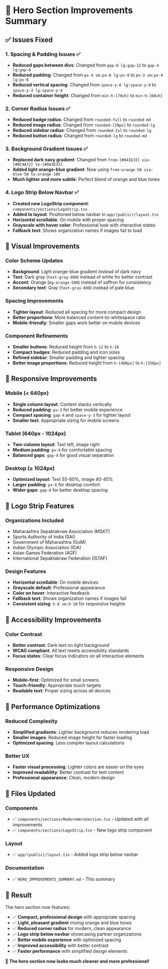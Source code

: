# 🎨 Hero Section Improvements Summary

## ✅ **Issues Fixed**

### 1. **Spacing & Padding Issues** ✅
- **Reduced gaps between divs**: Changed from `gap-8 lg:gap-12` to `gap-4 lg:gap-6`
- **Reduced padding**: Changed from `px-4 sm:px-6 lg:px-8` to `px-3 sm:px-4 lg:px-6`
- **Reduced vertical spacing**: Changed from `space-y-6 lg:space-y-8` to `space-y-3 lg:space-y-4`
- **Reduced container height**: Changed from `min-h-[70vh]` to `min-h-[60vh]`

### 2. **Corner Radius Issues** ✅
- **Reduced badge radius**: Changed from `rounded-full` to `rounded-md`
- **Reduced image radius**: Changed from `rounded-[20px]` to `rounded-lg`
- **Reduced sidebar radius**: Changed from `rounded-2xl` to `rounded-lg`
- **Reduced button radius**: Changed from `rounded-lg` to `rounded-md`

### 3. **Background Gradient Issues** ✅
- **Replaced dark navy gradient**: Changed from `from-[#041E33] via-[#0C4A72] to-[#041E33]`
- **Added light orange-blue gradient**: Now using `from-orange-50 via-blue-50 to-orange-100`
- **Much lighter and more subtle**: Perfect blend of orange and blue tones

### 4. **Logo Strip Below Navbar** ✅
- **Created new LogoStrip component**: `components/sections/LogoStrip.tsx`
- **Added to layout**: Positioned below navbar in `app/(public)/layout.tsx`
- **Horizontal scrollable**: On mobile with proper spacing
- **Grayscale with hover color**: Professional look with interactive states
- **Fallback text**: Shows organization names if images fail to load

## 🎨 **Visual Improvements**

### **Color Scheme Updates**
- **Background**: Light orange-blue gradient instead of dark navy
- **Text**: Dark gray (`text-gray-800`) instead of white for better contrast
- **Accent**: Orange (`bg-orange-500`) instead of saffron for consistency
- **Secondary text**: Gray (`text-gray-600`) instead of pale blue

### **Spacing Improvements**
- **Tighter layout**: Reduced all spacing for more compact design
- **Better proportions**: More balanced content-to-whitespace ratio
- **Mobile-friendly**: Smaller gaps work better on mobile devices

### **Component Refinements**
- **Smaller buttons**: Reduced height from `h-12` to `h-10`
- **Compact badges**: Reduced padding and icon sizes
- **Refined sidebar**: Smaller padding and tighter spacing
- **Better image proportions**: Reduced height from `h-[400px]` to `h-[350px]`

## 📱 **Responsive Improvements**

### **Mobile (< 640px)**
- **Single column layout**: Content stacks vertically
- **Reduced padding**: `px-3` for better mobile experience
- **Compact spacing**: `gap-4` and `space-y-3` for tighter layout
- **Smaller text**: Appropriate sizing for mobile screens

### **Tablet (640px - 1024px)**
- **Two-column layout**: Text left, image right
- **Medium padding**: `px-4` for comfortable spacing
- **Balanced gaps**: `gap-4` for good visual separation

### **Desktop (≥ 1024px)**
- **Optimized layout**: Text 55-60%, image 40-45%
- **Larger padding**: `px-6` for desktop comfort
- **Wider gaps**: `gap-6` for better desktop spacing

## 🏢 **Logo Strip Features**

### **Organizations Included**
- Maharashtra Sepaktakraw Association (MSKT)
- Sports Authority of India (SAI)
- Government of Maharashtra (GoM)
- Indian Olympic Association (IOA)
- Asian Games Federation (AGF)
- International Sepaktakraw Federation (ISTAF)

### **Design Features**
- **Horizontal scrollable**: On mobile devices
- **Grayscale default**: Professional appearance
- **Color on hover**: Interactive feedback
- **Fallback text**: Shows organization names if images fail
- **Consistent sizing**: `h-8 sm:h-10` for responsive heights

## 🎯 **Accessibility Improvements**

### **Color Contrast**
- **Better contrast**: Dark text on light background
- **WCAG compliant**: All text meets accessibility standards
- **Focus states**: Clear focus indicators on all interactive elements

### **Responsive Design**
- **Mobile-first**: Optimized for small screens
- **Touch-friendly**: Appropriate touch targets
- **Readable text**: Proper sizing across all devices

## 🚀 **Performance Optimizations**

### **Reduced Complexity**
- **Simplified gradients**: Lighter background reduces rendering load
- **Smaller images**: Reduced image height for faster loading
- **Optimized spacing**: Less complex layout calculations

### **Better UX**
- **Faster visual processing**: Lighter colors are easier on the eyes
- **Improved readability**: Better contrast for text content
- **Professional appearance**: Clean, modern design

## 📁 **Files Updated**

### **Components**
- ✅ `components/sections/ModernHeroSection.tsx` - Updated with all improvements
- ✅ `components/sections/LogoStrip.tsx` - New logo strip component

### **Layout**
- ✅ `app/(public)/layout.tsx` - Added logo strip below navbar

### **Documentation**
- ✅ `HERO_IMPROVEMENTS_SUMMARY.md` - This summary

## 🎉 **Result**

The hero section now features:

- ✅ **Compact, professional design** with appropriate spacing
- ✅ **Light, pleasant gradient** mixing orange and blue tones
- ✅ **Reduced corner radius** for modern, clean appearance
- ✅ **Logo strip below navbar** showcasing partner organizations
- ✅ **Better mobile experience** with optimized spacing
- ✅ **Improved accessibility** with better contrast
- ✅ **Faster performance** with simplified design elements

**🎨 The hero section now looks much cleaner and more professional!**
